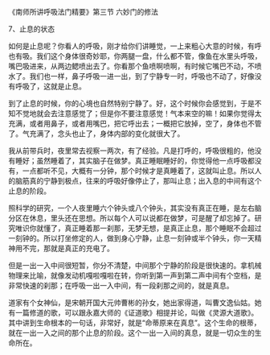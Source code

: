 
《南师所讲呼吸法门精要》第三节 六妙门的修法

7、止息的状态

如何是止息呢？你看人的呼吸，刚才给你们讲睡觉，一上来粗心大意的时候，有呼也有吸。我们这个身体很奇妙耶，你两腿一盘，什么都不管，像鱼在水里头呼吸，嘴巴吸进来，从两边鳃喷出去了。你看那个鱼喷啊喷啊，有时候它嘴巴不动，不喷水了。我们也一样，鼻子呼吸一进一出，到了宁静专一时，呼吸也不动了，好像没有呼吸了，这就是止息。

到了止息的时候，你的心境也自然特别宁静了。好，这个时候你会感觉到，于是不知不觉地就会去注意感觉了；但是你不要注意感觉！气本来空的嘛！如果你觉得太充满，或者用鼻子，或者用嘴巴，把它呼出去；一概把它放掉，空了，身体也不管了。气充满了，念头也止了，身体内部的变化就很大了。

我从前带兵时，夜里常去视察一两次，有了经验。凡是打呼的，呼吸很粗的，他没有睡好；虽然睡着了，其实脑子在做梦。真正睡眠睡好的，你觉得他一点呼吸都没有，一点都听不见，大概有一分钟，那个时候才是真睡着了，这就叫止息。所以人的脑筋真的宁静到极点，往来的呼吸好像停止了，那叫止息；出入息的中间有这个止息的阶段。

照科学的研究，一个人夜里睡六个钟头或八个钟头，其实没有真正在睡，是左右脑分区在休息，里头还在思想。所以每个人可以说都在做梦，可是醒了却忘掉了。研究唯识你就懂了，真正睡着那一刹那，无梦无想，是真正止息，那个睡眠不会超过一刻钟的。所以打坐修定的人，做到身心宁静，止息一刻钟或半个钟头，你一天精神用不完，那就是真正的充电了。

但是一出一入中间很短暂，你分不清楚，中间那个宁静的阶段是很快速的。拿机械物理来比喻，就像发动机嘎啦嘎啦在转，你听到第一声到第二声中间有个空档，是非常快速的刹那；在呼吸一出一入中间，有一段刹那之间的，就是真息。

道家有个女神仙，是宋朝开国大元帅曹彬的孙女，她出家得道，叫曹文逸仙姑。她有一篇修道的歌，可以跟永嘉大师的《证道歌》相提并论，叫做《灵源大道歌》。其中讲到生命根本的一句话，非常好，就是“命蒂原来在真息”。这个生命的根蒂，就在一出一入之间的那个止息的阶段。这个一出一入间的真息，就是一切众生的生命所在。